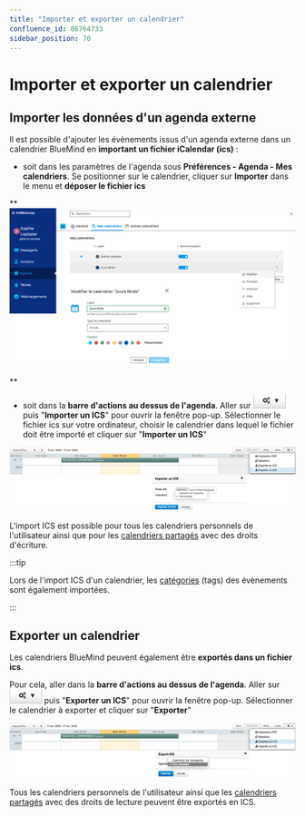```yaml
---
title: "Importer et exporter un calendrier"
confluence_id: 86764733
sidebar_position: 70
---
```

# Importer et exporter un calendrier


## Importer les données d'un agenda externe

Il est possible d'ajouter les évènements issus d'un agenda externe dans un calendrier BlueMind en **important un fichier iCalendar (ics)** : 

- soit dans les paramètres de l'agenda sous **Préférences - Agenda - Mes calendriers**. Se positionner sur le calendrier, cliquer sur **Importer** dans le menu et **déposer le fichier ics**


**![](../../attachments/86764733/86764735.png)


**

- soit dans la **barre d'actions au dessus de l'agenda**. Aller sur ![](../../attachments/86764733/86764738.png) puis "**Importer un ICS**" pour ouvrir la fenêtre pop-up. Sélectionner le fichier ics sur votre ordinateur, choisir le calendrier dans lequel le fichier doit être importé et cliquer sur "**Importer un ICS**"


![](../../attachments/86764733/86764737.png)

L'import ICS est possible pour tous les calendriers personnels de l'utilisateur ainsi que pour les [calendriers partagés](/Guide_de_l_utilisateur/L_agenda_4.7/Partager_un_calendrier/) avec des droits d'écriture.


:::tip

Lors de l'import ICS d'un calendrier, les [catégories](/Guide_de_l_utilisateur/Paramétrer_le_compte_utilisateur/) (tags) des évènements sont également importées.

:::


## Exporter un calendrier

Les calendriers BlueMind peuvent également être **exportés dans un fichier ics**.

Pour cela, aller dans la **barre d'actions au dessus de l'agenda**. Aller sur ![](../../attachments/86764733/86764738.png) puis "**Exporter un ICS**" pour ouvrir la fenêtre pop-up. Sélectionner le calendrier à exporter et cliquer sur "**Exporter**"

![](../../attachments/86764733/86764736.png)


Tous les calendriers personnels de l'utilisateur ainsi que les [calendriers partagés](/Guide_de_l_utilisateur/L_agenda_4.7/Partager_un_calendrier/) avec des droits de lecture peuvent être exportés en ICS.


